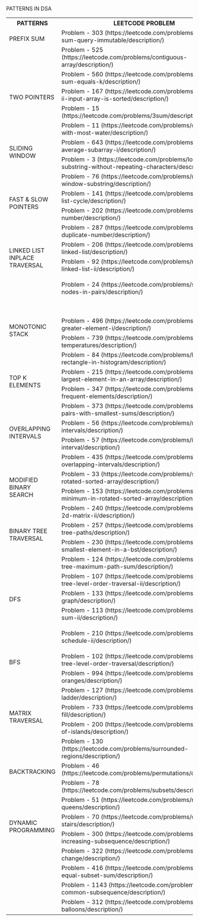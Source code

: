 ﻿<a name="_eeb755klin0c"></a>PATTERNS IN DSA

<table><tr><th valign="top"><a name="_swcl4dcj4o6y"></a><b>PATTERNS</b></th><th valign="top"><b>LEETCODE PROBLEM</b></th></tr>
<tr><td rowspan="3" valign="top"><p></p><p></p><p>PREFIX SUM</p></td><td valign="top">Problem - 303 (https://leetcode.com/problems/range-sum-query-immutable/description/)</td></tr>
<tr><td valign="top">Problem - 525 (https://leetcode.com/problems/contiguous-array/description/)</td></tr>
<tr><td valign="top">Problem - 560 (https://leetcode.com/problems/subarray-sum-equals-k/description/)</td></tr>
<tr><td rowspan="3" valign="top"><p></p><p></p><p>TWO POINTERS</p></td><td valign="top">Problem - 167 (https://leetcode.com/problems/two-sum-ii-input-array-is-sorted/description/)</td></tr>
<tr><td valign="top">Problem - 15 (https://leetcode.com/problems/3sum/description/)</td></tr>
<tr><td valign="top">Problem - 11 (https://leetcode.com/problems/container-with-most-water/description/)</td></tr>
<tr><td rowspan="3" valign="top"><p></p><p></p><p>SLIDING WINDOW</p></td><td valign="top">Problem - 643 (https://leetcode.com/problems/maximum-average-subarray-i/description/)</td></tr>
<tr><td valign="top">Problem - 3 (https://leetcode.com/problems/longest-substring-without-repeating-characters/description/)</td></tr>
<tr><td valign="top">Problem - 76 (https://leetcode.com/problems/minimum-window-substring/description/)</td></tr>
<tr><td rowspan="3" valign="top"><p></p><p></p><p>FAST & SLOW POINTERS</p></td><td valign="top">Problem - 141 (https://leetcode.com/problems/linked-list-cycle/description/)</td></tr>
<tr><td valign="top">Problem - 202 (https://leetcode.com/problems/happy-number/description/)</td></tr>
<tr><td valign="top">Problem - 287 (https://leetcode.com/problems/find-the-duplicate-number/description/)</td></tr>
<tr><td rowspan="3" valign="top"><p></p><p></p><p></p><p>LINKED LIST INPLACE TRAVERSAL</p></td><td valign="top">Problem - 206 (https://leetcode.com/problems/reverse-linked-list/description/)</td></tr>
<tr><td valign="top">Problem - 92 (https://leetcode.com/problems/reverse-linked-list-ii/description/)</td></tr>
<tr><td valign="top"><p>Problem - 24 (https://leetcode.com/problems/swap-nodes-in-pairs/description/)</p><p>&emsp;</p></td></tr>
<tr><td rowspan="3" valign="top"><p></p><p></p><p></p><p>MONOTONIC STACK</p></td><td valign="top">Problem - 496 (https://leetcode.com/problems/next-greater-element-i/description/)</td></tr>
<tr><td valign="top">Problem - 739 (https://leetcode.com/problems/daily-temperatures/description/)</td></tr>
<tr><td valign="top">Problem - 84 (https://leetcode.com/problems/largest-rectangle-in-histogram/description/)</td></tr>
<tr><td rowspan="3" valign="top"><p></p><p></p><p>TOP K ELEMENTS</p></td><td valign="top">Problem - 215 (https://leetcode.com/problems/kth-largest-element-in-an-array/description/)</td></tr>
<tr><td valign="top">Problem - 347 (https://leetcode.com/problems/top-k-frequent-elements/description/)</td></tr>
<tr><td valign="top">Problem - 373 (https://leetcode.com/problems/find-k-pairs-with-smallest-sums/description/)</td></tr>
<tr><td rowspan="3" valign="top"><p></p><p></p><p>OVERLAPPING INTERVALS</p></td><td valign="top">Problem - 56 (https://leetcode.com/problems/merge-intervals/description/)</td></tr>
<tr><td valign="top">Problem - 57 (https://leetcode.com/problems/insert-interval/description/)</td></tr>
<tr><td valign="top">Problem - 435 (https://leetcode.com/problems/non-overlapping-intervals/description/)</td></tr>
<tr><td rowspan="3" valign="top"><p></p><p></p><p>MODIFIED BINARY SEARCH</p></td><td valign="top">Problem - 33 (https://leetcode.com/problems/search-in-rotated-sorted-array/description/)</td></tr>
<tr><td valign="top">Problem - 153 (https://leetcode.com/problems/find-minimum-in-rotated-sorted-array/description/)</td></tr>
<tr><td valign="top">Problem - 240 (https://leetcode.com/problems/search-a-2d-matrix-ii/description/)</td></tr>
<tr><td rowspan="4" valign="top"><p></p><p></p><p>BINARY TREE TRAVERSAL</p></td><td valign="top">Problem - 257 (https://leetcode.com/problems/binary-tree-paths/description/)</td></tr>
<tr><td valign="top">Problem - 230 (https://leetcode.com/problems/kth-smallest-element-in-a-bst/description/)</td></tr>
<tr><td valign="top">Problem - 124 (https://leetcode.com/problems/binary-tree-maximum-path-sum/description/)</td></tr>
<tr><td valign="top">Problem - 107 (https://leetcode.com/problems/binary-tree-level-order-traversal-ii/description/)</td></tr>
<tr><td rowspan="3" valign="top"><p></p><p></p><p>DFS</p></td><td valign="top">Problem - 133 (https://leetcode.com/problems/clone-graph/description/)</td></tr>
<tr><td valign="top">Problem - 113 (https://leetcode.com/problems/path-sum-ii/description/)</td></tr>
<tr><td valign="top"><p>Problem - 210 (https://leetcode.com/problems/course-schedule-ii/description/)</p><p></p></td></tr>
<tr><td rowspan="3" valign="top"><p></p><p></p><p>BFS</p></td><td valign="top">Problem - 102 (https://leetcode.com/problems/binary-tree-level-order-traversal/description/)</td></tr>
<tr><td valign="top">Problem - 994 (https://leetcode.com/problems/rotting-oranges/description/)</td></tr>
<tr><td valign="top">Problem - 127 (https://leetcode.com/problems/word-ladder/description/)</td></tr>
<tr><td rowspan="3" valign="top"><p></p><p></p><p>MATRIX TRAVERSAL</p></td><td valign="top">Problem - 733 (https://leetcode.com/problems/flood-fill/description/)</td></tr>
<tr><td valign="top">Problem - 200 (https://leetcode.com/problems/number-of-islands/description/)</td></tr>
<tr><td valign="top">Problem - 130 (https://leetcode.com/problems/surrounded-regions/description/)</td></tr>
<tr><td rowspan="3" valign="top"><p></p><p></p><p>BACKTRACKING</p></td><td valign="top">Problem - 46 (https://leetcode.com/problems/permutations/description/)</td></tr>
<tr><td valign="top">Problem - 78 (https://leetcode.com/problems/subsets/description/)</td></tr>
<tr><td valign="top">Problem - 51 (https://leetcode.com/problems/n-queens/description/)</td></tr>
<tr><td rowspan="6" valign="top"><p></p><p></p><p></p><p></p><p>DYNAMIC PROGRAMMING</p></td><td valign="top">Problem - 70 (https://leetcode.com/problems/climbing-stairs/description/)</td></tr>
<tr><td valign="top">Problem - 300 (https://leetcode.com/problems/longest-increasing-subsequence/description/)</td></tr>
<tr><td valign="top">Problem - 322 (https://leetcode.com/problems/coin-change/description/)</td></tr>
<tr><td valign="top">Problem - 416 (https://leetcode.com/problems/partition-equal-subset-sum/description/)</td></tr>
<tr><td valign="top">Problem - 1143 (https://leetcode.com/problems/longest-common-subsequence/description/)</td></tr>
<tr><td valign="top">Problem - 312 (https://leetcode.com/problems/burst-balloons/description/)</td></tr>
</table>
